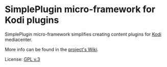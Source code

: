 SimplePlugin micro-framework for Kodi plugins
=============

SimplePlugin micro-framework simplifies creating content plugins for [Kodi](www.kodi.tv) mediacenter.

More info can be found in the [project's Wiki](https://github.com/romanvm/script.module.simpleplugin/wiki).

License: [GPL v.3](https://www.gnu.org/copyleft/gpl.html)
